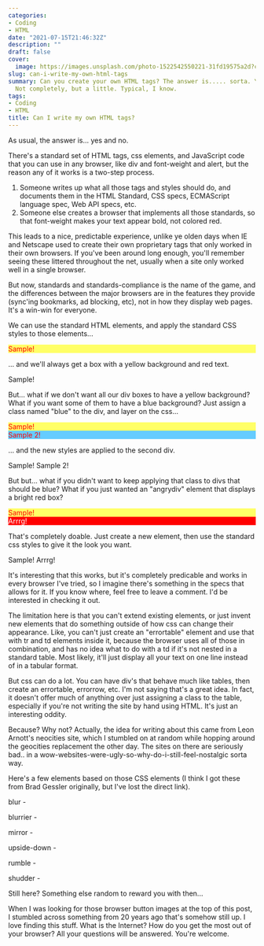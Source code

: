 ```yaml
---
categories:
- Coding
- HTML
date: "2021-07-15T21:46:32Z"
description: ""
draft: false
cover:
  image: https://images.unsplash.com/photo-1522542550221-31fd19575a2d?crop=entropy&cs=tinysrgb&fit=max&fm=jpg&ixid=MnwxMTc3M3wwfDF8c2VhcmNofDV8fGRlc2lnbnxlbnwwfHx8fDE2MjYzODUwNzY&ixlib=rb-1.2.1&q=80&w=2000
slug: can-i-write-my-own-html-tags
summary: Can you create your own HTML tags? The answer is..... sorta. Yes and no.
  Not completely, but a little. Typical, I know.
tags:
- Coding
- HTML
title: Can I write my own HTML tags?
---
```



As usual, the answer is... yes and no.

There's a standard set of HTML tags, css elements, and JavaScript code that you can use in any browser, like div and font-weight and alert, but the reason any of it works is a two-step process.

 1. Someone writes up what all those tags and styles should do, and documents them in the HTML Standard, CSS specs, ECMAScript language spec, Web API specs, etc.
 2. Someone else creates a browser that implements all those standards, so that font-weight makes your text appear bold, not colored red.

This leads to a nice, predictable experience, unlike ye olden days when IE and Netscape used to create their own proprietary tags that only worked in their own browsers. If you've been around long enough, you'll remember seeing these littered throughout the net, usually when a site only worked well in a single browser.

But now, standards and standards-compliance is the name of the game, and the differences between the major browsers are in the features they provide (sync'ing bookmarks, ad blocking, etc), not in how they display web pages. It's a win-win for everyone.

We can use the standard HTML elements, and apply the standard CSS styles to those elements...

<style type="text/css">
    div { background: #ff6; color: red; }
</style>
<div>Sample!</div>



... and we'll always get a box with a yellow background and red text.



Sample!




But... what if we don't want all our div boxes to have a yellow background? What if you want some of them to have a blue background? Just assign a class named "blue" to the div, and layer on the css...

<style type="text/css">
    div { background: #ff6; color: red; }
    div.blue { background: #6cf; }
</style>
<div>Sample!</div>
<div class="blue">Sample 2!</div>

... and the new styles are applied to the second div.



Sample!
Sample 2!




But but... what if you didn't want to keep applying that class to divs that should be blue? What if you just wanted an "angrydiv" element that displays a bright red box?

<style type="text/css">
    div { background: #ff6; color: red; }
    angrydiv { background: red; color: white; display: block; }
</style>
<div>Sample!</div>
<angrydiv>Arrrg!</angrydiv>

That's completely doable. Just create a new element, then use the standard css styles to give it the look you want.



Sample!
Arrrg!




It's interesting that this works, but it's completely predicable and works in every browser I've tried, so I imagine there's something in the specs that allows for it. If you know where, feel free to leave a comment. I'd be interested in checking it out.

The limitation here is that you can't extend existing elements, or just invent new elements that do something outside of how css can change their appearance. Like, you can't just create an "errortable" element and use that with tr and td elements inside it, because the browser uses all of those in combination, and has no idea what to do with a td if it's not nested in a standard table. Most likely, it'll just display all your text on one line instead of in a tabular format.

But css can do a lot. You can have div's that behave much like tables, then create an errortable, errorrow, etc. I'm not saying that's a great idea. In fact, it doesn't offer much of anything over just assigning a class to the table, especially if you're not writing the site by hand using HTML. It's just an interesting oddity.

Because? Why not? Actually, the idea for writing about this came from Leon Arnott's neocities site, which I stumbled on at random while hopping around the geocities replacement the other day. The sites on there are seriously bad.. in a wow-websites-were-ugly-so-why-do-i-still-feel-nostalgic sorta way.

Here's a few elements based on those CSS elements (I think I got these from Brad Gessler originally, but I've lost the direct link).




blur - <blur>

blurrier - <blurrier>

mirror - <mirror>

upside-down - <upsidedown>

rumble - <rumble>

shudder - <shudder>




Still here? Something else random to reward you with then...

When I was looking for those browser button images at the top of this post, I stumbled across something from 20 years ago that's somehow still up. I love finding this stuff. What is the Internet? How do you get the most out of your browser? All your questions will be answered. You're welcome.
